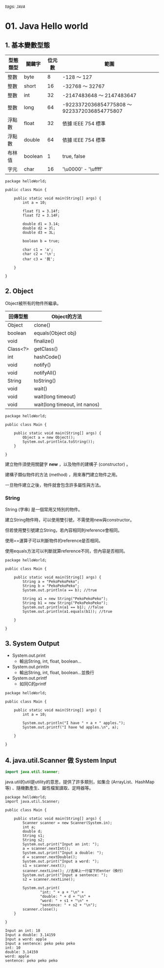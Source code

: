 ###### tags: `JAVA`
# 01. Java Hello world

## 1. 基本變數型態

型態類型|	關鍵字|	位元數|	範圍
-|-|-|-
整數|	byte|	8|	-128 ～ 127
整數|	short|	16|	-32768 ～ 32767
整數|	int|	32|	-2147483648 ～ 2147483647
整數|	long|	64|	-9223372036854775808 ～ 9223372036854775807
浮點數|	float|	32|	依據 IEEE 754 標準
浮點數|	double|	64|	依據 IEEE 754 標準
布林值|	boolean|	1|	true, false
字元|	char|	16|	'\u0000' - '\uffff'

```java=
package helloWorld;

public class Main {

	public static void main(String[] args) {
		int a = 10;
		
		float f1 = 3.14f;
		float f2 = 3.14F;
		
		double d1 = 3.14;
		double d2 = 3l;
		double d3 = 3L;
		
		boolean b = true;
		
		char c1 = 'a';
		char c2 = '\n';
		char c3 = '我';
		
	}

}
```

## 2. Object

Object被所有的物件所繼承。

回傳型態|	Object的方法
-|-
Object|	clone()
boolean|	equals(Object obj)
void|	finalize()
Class\<?>|	getClass()
int|	hashCode()
void|	notify()
void|	notifyAll()
String|	toString()
void|	wait()
void|	wait(long timeout)
void|	wait(long timeout, int nanos)

```java=
package helloWorld;

public class Main {

	public static void main(String[] args) {
		Object a = new Object();
		System.out.println(a.toString());
	}

}
```
建立物件須使用關鍵字 **new** ，以及物件的建構子 (constructor) 。

建構子類似物件的方法 (method) ，用來專門建立物件之用。

一旦物件建立之後，物件就會包含許多屬性與方法。

### String

String (字串) 是一個常用又特別的物件。

建立String物件時，可以使用雙引號，不需使用new與constructor。

但若使用雙引號建立String，若內容相同則reference會相同。

使用==運算子可以判斷物件的reference是否相同。

使用equals方法可以判斷就算reference不同，但內容是否相同。

```java=
package helloWorld;

public class Main {

	public static void main(String[] args) {
		String a = "PekoPekoPeko";
		String b = "PekoPekoPeko";
		System.out.println(a == b); //true

		String a1 = new String("PekoPekoPeko");
		String b1 = new String("PekoPekoPeko");
		System.out.println(a1 == b1); //false
		System.out.println(a1.equals(b1)); //true
		
	}

}
```

## 3. System Output

* System.out.print
  * 輸出String, int, float, boolean...
* System.out.println
  * 輸出String, int, float, boolean...並換行
* System.out.printf
  * 如同C的printf

```java=
package helloWorld;

public class Main {

	public static void main(String[] args) {
		int a = 10;
		
		System.out.println("I have " + a + " apples.");
		System.out.printf("I have %d apples.\n", a);
		
	}

}
```

## 4. java.util.Scanner 做 System Input
```java
import java.util.Scanner;
```
java.util的util是utility的意思，提供了許多類別，如集合 (ArrayList、HashMap等) 、隨機數產生、屬性檔案讀取、定時器等。

```java=
package helloWorld;
import java.util.Scanner;

public class Main {

	public static void main(String[] args) {
		Scanner scanner = new Scanner(System.in);
		int a;
		double d;
		String s1;
		String s2;
		System.out.print("Input an int: ");
		a = scanner.nextInt();
		System.out.print("Input a double: ");
		d = scanner.nextDouble();
		System.out.print("Input a word: ");
		s1 = scanner.next();
		scanner.nextLine(); //去掉上一行留下的enter（換行）
		System.out.print("Input a sentence: ");
		s2 = scanner.nextLine();
		
		System.out.print(
				"int: " + a + "\n" + 
				"double: " + d + "\n" + 
				"word: " + s1 + "\n" + 
				"sentence: " + s2 + "\n");
		scanner.close();
	}

}
```
```
Input an int: 10
Input a double: 3.14159
Input a word: apple
Input a sentence: peko peko peko
int: 10
double: 3.14159
word: apple
sentence: peko peko peko

```